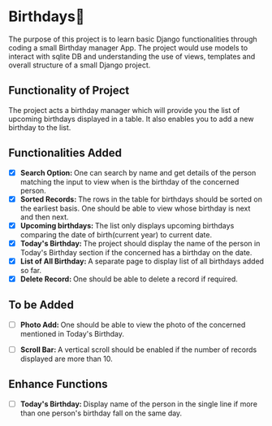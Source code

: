 # Birthdays:tada:
The purpose of this project is to learn basic Django functionalities through coding a small Birthday manager App. The project would use models to interact with sqlite DB and understanding the use of views, templates and overall structure of a small Django project. 

## Functionality of Project
The project acts a birthday manager which will provide you the list of upcoming birthdays displayed in a table. It also enables you to add a new birthday to the list. 

## Functionalities Added
- [x] <b>Search Option: </b>One can search by name and get details of the person matching the input to view when is the birthday of the concerned person.
- [x] <b>Sorted Records: </b>The rows in the table for birthdays should be sorted on the earliest basis. One should be able to view whose birthday is next and then next.
- [x] <b>Upcoming birthdays: </b>The list only displays upcoming birthdays comparing the date of birth(current year) to current date.
- [x] <b>Today's Birthday: </b>The project should display the name of the person in Today's Birthday section if the concerned has a birthday on the date.
- [x] <b>List of All Birthday: </b>A separate page to display list of all birthdays added so far. 
- [x] <b>Delete Record: </b>One should be able to delete a record if required.

## To be Added
- [ ] <b>Photo Add: </b>One should be able to view the photo of the concerned mentioned in Today's Birthday.
- [ ] <b>Scroll Bar: </b>A vertical scroll should be enabled if the number of records displayed are more than 10.



## Enhance Functions
- [ ] <b>Today's Birthday: </b>Display name of the person in the single line if more than one person's birthday fall on the same day.
